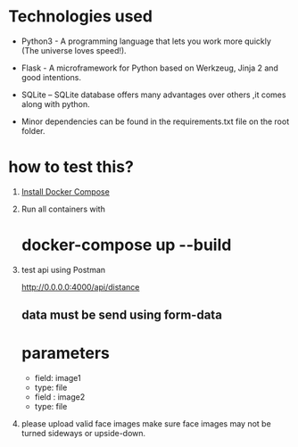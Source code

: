 # Technologies used

* Python3 - A programming language that lets you work more quickly (The universe loves speed!).

* Flask - A microframework for Python based on Werkzeug, Jinja 2 and good intentions.

* SQLite – SQLite database offers many advantages over others ,it comes along with python.

* Minor dependencies can be found in the requirements.txt file on the root folder.

# how to test this?
 
 1. [Install Docker Compose](https://docs.docker.com/compose/install/ "Install Docker Compose")
 
 2. Run all containers with 
       # docker-compose up --build 
 
 3. test api using Postman
 
     http://0.0.0.0:4000/api/distance
     
     ## data must be send using form-data
     
     # parameters
     * field: image1  
     * type: file
     * field : image2
     * type: file
  4. please upload valid face images make sure face images may not be turned sideways or upside-down.
     
 
  
